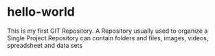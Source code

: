 # hello-world
This is my first GIT Repository. A Repository usually used to organize a Single Project.Repository can contain folders and files, images, videos, spreadsheet and data sets
